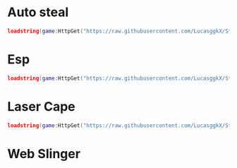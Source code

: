 # Auto steal 
```lua
loadstring(game:HttpGet("https://raw.githubusercontent.com/LucasggkX/Steal-A-brainrot/refs/heads/main/Loader%20steal.lua"))()
```
# Esp
```lua
loadstring(game:HttpGet("https://raw.githubusercontent.com/LucasggkX/Steal-A-brainrot/refs/heads/main/Loader%20Esp.lua"))()
```
# Laser Cape
```lua
loadstring(game:HttpGet("https://raw.githubusercontent.com/LucasggkX/Steal-A-brainrot/refs/heads/main/Loader%20Cap.lua"))()
```
# Web Slinger 
```lua

```

